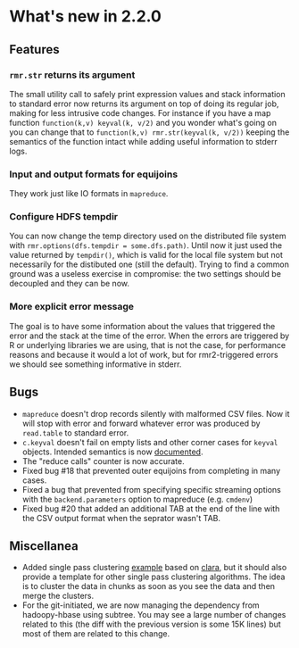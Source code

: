 # What's new in 2.2.0 

## Features

### `rmr.str` returns its argument

The small utility call to safely print expression values and stack information to standard error now returns its argument on top of doing its regular job, making for less intrusive code changes. For instance if you have a map function `function(k,v) keyval(k, v/2)` and you wonder what's going on you can change that to `function(k,v) rmr.str(keyval(k, v/2))` keeping the semantics of the function intact while adding useful information to stderr logs.

### Input and output formats for equijoins

They work just like IO formats in `mapreduce`.

### Configure HDFS tempdir

You can now change the temp directory used on the distributed file system with `rmr.options(dfs.tempdir = some.dfs.path)`. Until now it just used the value returned by `tempdir()`, which is valid for the local file system but not necessarily for the distibuted one (still the default). Trying to find a common ground was a useless exercise in compromise: the two settings should be decoupled and they can be now.

### More explicit error message
The goal is to have some information about the values that triggered the error and the stack at the time of the error. When the errors are triggered by R or underlying libraries we are using, that is not the case, for performance reasons and because it would a lot of work, but for rmr2-triggered errors we should see something informative in stderr. 

## Bugs

* `mapreduce` doesn't drop records silently with malformed CSV files. Now it will stop with error and forward whatever error was produced by `read.table` to standard error.
* `c.keyval` doesn't fail on empty lists and other corner cases for `keyval` objects. Intended semantics is now [documented](https://github.com/RevolutionAnalytics/RHadoop/wiki/Keyval-types-and-combinations).
* The "reduce calls" counter is now accurate.
* Fixed bug #18 that prevented outer equijoins from completing in many cases.
* Fixed a bug that prevented from specifying specific streaming options with the `backend.parameters` option to mapreduce (e.g. `cmdenv`)
* Fixed bug #20 that added an additional TAB at the end of the line with the CSV output format when the seprator wasn't TAB.


## Miscellanea

* Added single pass clustering [example](../pkg/examples/cluster.mr.R) based on [clara](cran.r-project.org/web/packages/cluster/cluster.pdf
), but it should also provide a template for other single pass clustering algorithms. The idea is to cluster the data in chunks as soon as you see the data and then merge the clusters.
* For the git-initiated, we are now managing the dependency from hadoopy-hbase using subtree. You may see a large number of changes related to this (the diff with the previous version is some 15K lines) but most of them are related to this change.
